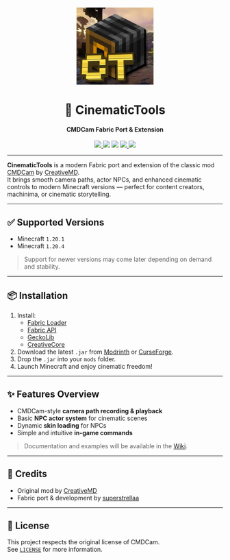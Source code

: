 <p align="center">
  <img src="docs/icon.png" alt="CinematicTools Icon" width="180" />
</p>

<h1 align="center">🎥 CinematicTools</h1>
<h4 align="center">CMDCam Fabric Port & Extension</h4>

<p align="center">
  <a href="https://github.com/superstrellaa/CinematicTools/releases">
    <img src="https://img.shields.io/github/v/release/superstrellaa/CinematicTools?style=flat-square" />
  </a>
  <img src="https://img.shields.io/badge/Minecraft-1.20.1%20%7C%201.20.4-blue?style=flat-square" />
  <img src="https://img.shields.io/badge/Loader-Fabric-blueviolet?style=flat-square" />
  <a href="https://github.com/superstrellaa/CinematicTools/issues">
    <img src="https://img.shields.io/github/issues/superstrellaa/CinematicTools?style=flat-square" />
  </a>
  <img src="https://img.shields.io/github/license/superstrellaa/CinematicTools?style=flat-square" />
</p>

---

**CinematicTools** is a modern Fabric port and extension of the classic mod [CMDCam](https://www.curseforge.com/minecraft/mc-mods/cmdcam) by [CreativeMD](https://github.com/CreativeMD).  
It brings smooth camera paths, actor NPCs, and enhanced cinematic controls to modern Minecraft versions — perfect for content creators, machinima, or cinematic storytelling.

---

## ✅ Supported Versions

- Minecraft `1.20.1`
- Minecraft `1.20.4`

> Support for newer versions may come later depending on demand and stability.

---

## 📦 Installation

1. Install:
    - [Fabric Loader](https://fabricmc.net/use/)
    - [Fabric API](https://modrinth.com/mod/fabric-api)
    - [GeckoLib](https://modrinth.com/mod/geckolib)
    - [CreativeCore](https://modrinth.com/mod/creativecore)
2. Download the latest `.jar` from [Modrinth](https://modrinth.com/mod/cinematictools) or [CurseForge](https://curseforge.com/minecraft/mc-mods/cinematictools).
3. Drop the `.jar` into your `mods` folder.
4. Launch Minecraft and enjoy cinematic freedom!

---

## ✨ Features Overview

- CMDCam-style **camera path recording & playback**
- Basic **NPC actor system** for cinematic scenes
- Dynamic **skin loading** for NPCs
- Simple and intuitive **in-game commands**

> Documentation and examples will be available in the [Wiki](https://github.com/superstrellaa/CinematicTools/wiki).

---

## 🙌 Credits

- Original mod by [CreativeMD](https://github.com/CreativeMD)
- Fabric port & development by [superstrellaa](https://superstrellaa.is-a.dev)

---

## 📜 License

This project respects the original license of CMDCam.  
See [`LICENSE`](LICENSE) for more information.